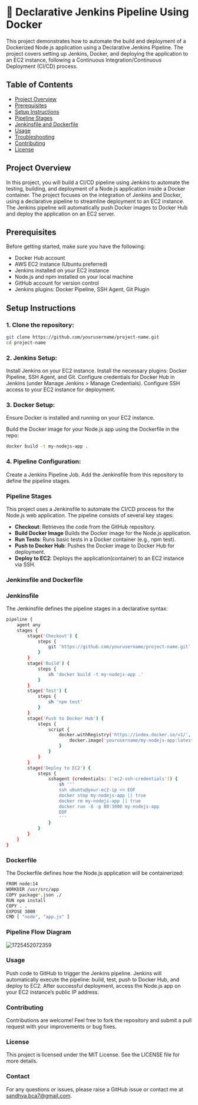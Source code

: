 
# 🚀 Declarative Jenkins Pipeline Using Docker

This project demonstrates how to automate the build and deployment of a Dockerized Node.js application using a Declarative Jenkins Pipeline. The project covers setting up Jenkins, Docker, and deploying the application to an EC2 instance, following a Continuous Integration/Continuous Deployment (CI/CD) process.

## Table of Contents

- [Project Overview](#project-overview)
- [Prerequisites](#prerequisites)
- [Setup Instructions](#setup-instructions)
- [Pipeline Stages](#pipeline-stages)
- [Jenkinsfile and Dockerfile](#jenkinsfile-and-dockerfile)
- [Usage](#usage)
- [Troubleshooting](#troubleshooting)
- [Contributing](#contributing)
- [License](#license)

## Project Overview

In this project, you will build a CI/CD pipeline using Jenkins to automate the testing, building, and deployment of a Node.js application inside a Docker container. The project focuses on the integration of Jenkins and Docker, using a declarative pipeline to streamline deployment to an EC2 instance. The Jenkins pipeline will automatically push Docker images to Docker Hub and deploy the application on an EC2 server.

## Prerequisites

Before getting started, make sure you have the following:

- Docker Hub account
- AWS EC2 instance (Ubuntu preferred)
- Jenkins installed on your EC2 instance
- Node.js and npm installed on your local machine
- GitHub account for version control
- Jenkins plugins: Docker Pipeline, SSH Agent, Git Plugin

## Setup Instructions

### 1. Clone the repository:

```bash
git clone https://github.com/yourusername/project-name.git
cd project-name
```

### 2. Jenkins Setup:

Install Jenkins on your EC2 instance.
Install the necessary plugins: Docker Pipeline, SSH Agent, and Git.
Configure credentials for Docker Hub in Jenkins (under Manage Jenkins > Manage Credentials).
Configure SSH access to your EC2 instance for deployment.

### 3. Docker Setup:
   
Ensure Docker is installed and running on your EC2 instance.

Build the Docker image for your Node.js app using the Dockerfile in the repo:

```bash
docker build -t my-nodejs-app .
```
### 4. Pipeline Configuration:

Create a Jenkins Pipeline Job.
Add the Jenkinsfile from this repository to define the pipeline stages.

### Pipeline Stages

This project uses a Jenkinsfile to automate the CI/CD process for the Node.js web application. The pipeline consists of several key stages:

- **Checkout**: Retrieves the code from the GitHub repository.
- **Build Docker Image** Builds the Docker image for the Node.js application.
- **Run Tests**: Runs basic tests in a Docker container (e.g., npm test).
- **Push to Docker Hub**: Pushes the Docker image to Docker Hub for deployment.
- **Deploy to EC2**: Deploys the application(container) to an EC2 instance via SSH.

### Jenkinsfile and Dockerfile

### Jenkinsfile

The Jenkinsfile defines the pipeline stages in a declarative syntax:

```bash
pipeline {
    agent any
    stages {
        stage('Checkout') {
            steps {
                git 'https://github.com/yourusername/project-name.git'
            }
        }
        stage('Build') {
            steps {
                sh 'docker build -t my-nodejs-app .'
            }
        }
        stage('Test') {
            steps {
                sh 'npm test'
            }
        }
        stage('Push to Docker Hub') {
            steps {
                script {
                    docker.withRegistry('https://index.docker.io/v1/', 'dockerhub-credentials') {
                        docker.image('yourusername/my-nodejs-app:latest').push()
                    }
                }
            }
        }
        stage('Deploy to EC2') {
            steps {
                sshagent (credentials: ['ec2-ssh-credentials']) {
                    sh '''
                    ssh ubuntu@your-ec2-ip << EOF
                    docker stop my-nodejs-app || true
                    docker rm my-nodejs-app || true
                    docker run -d -p 80:3000 my-nodejs-app
                    EOF
                    '''
                }
            }
        }
    }
}
```

### Dockerfile

The Dockerfile defines how the Node.js application will be containerized:

```bash
FROM node:14
WORKDIR /usr/src/app
COPY package*.json ./
RUN npm install
COPY . .
EXPOSE 3000
CMD [ "node", "app.js" ]
```

### Pipeline Flow Diagram

![1725452072359](https://github.com/user-attachments/assets/55651bd4-d5fd-4543-82fa-54750d5b27f0)

### Usage

Push code to GitHub to trigger the Jenkins pipeline.
Jenkins will automatically execute the pipeline: build, test, push to Docker Hub, and deploy to EC2.
After successful deployment, access the Node.js app on your EC2 instance’s public IP address.

### Contributing
Contributions are welcome! Feel free to fork the repository and submit a pull request with your improvements or bug fixes.

### License
This project is licensed under the MIT License. See the LICENSE file for more details.

### Contact
For any questions or issues, please raise a GitHub issue or contact me at sandhya.bca7@gmail.com.

